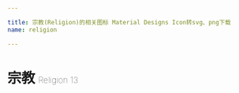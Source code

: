 ```yaml
---

title: 宗教(Religion)的相关图标 Material Designs Icon转svg、png下载
name: religion

---
```


# 宗教  <small style="font-size: 60%;font-weight: 100">Religion <span class="badge-secondary badge">13</span> </small>

<search tag="religion" :max="0"/>

